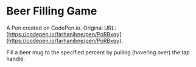 # Beer Filling Game

A Pen created on CodePen.io. Original URL: [https://codepen.io/farhanibne/pen/PoRBxqy](https://codepen.io/farhanibne/pen/PoRBxqy).

Fill a beer mug to the specified percent by pulling (hovering over) the tap handle.